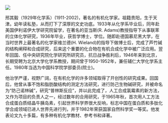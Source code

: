 ![](https://s2.loli.net/2022/08/14/frV6ZeChKqYXApI.jpg)

邢其毅（1929年化学系）(1911-2002)，著名的有机化学家。祖籍贵阳，生于天津。幼年读私塾，从而打下了深厚的文史功底。1933年从化学系毕业后，同年赴美国伊利诺伊大学研究院留学，在著名的亚当斯(R. Adams)教授指导下从事联苯的立体化学研究，1936年毕业，获哲学博士，学位。随即赴德国慕尼黑大学，在当时世界上最著名的化学家维兰德(H. Wieland)的指导下做博士后，完成了芦竹碱的结构阐释和合成研究，后来这个重要的化合物在有机合成化学中被广泛应用。翌年回国、任中央研究院化学研究所研究员，抗日战争胜利后，1946年来到北京，长期受聘为北京大学化学系教授，期间曾于1950-1952年，兼任辅仁大学化学系主任。1980年当选为中国科学院学部委员(院士)。

他治学严谨，视野广阔，在有机化学的许多领域取得了开创性的研究成果。回国后，他曾从事不饱和脂肪酸结构的测定方法研究，进行防己生物碱研究，并被命名为“防己诺林碱”，研究“普林斯反应”，并以此完成了，人工合成氯霉素的新方法，又作为项目的负责人之一，经过数年的合用研究，于1965年秋，首次用人工方法合成蛋白质结晶牛胰岛素，引起世界科学界很大反响，标志中国在蛋白质和多肽化学合成领域已进人世界先进行列，并于1982年荣获国家自然科学奖一等奖。他发表论文九十多篇，有多种有机化学教材、参考书和译著。